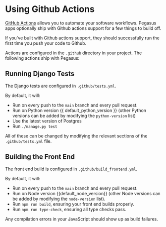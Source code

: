 Using Github Actions
====================

[GitHub Actions](https://github.com/features/actions) allows you to automate your software workflows.
Pegasus apps optionally ship with Github actions support for a few things to build off.

If you've built with Github actions support, they should successfully run the first time you push your code to Github.

Actions are configured in the `.github` directory in your project.
The following actions ship with Pegasus:

## Running Django Tests

The Django tests are configured in `.github/tests.yml`.

By default, it will:

 - Run on every push to the `main` branch and every pull request.
 - Run on Python version {{ default_python_version }} (other Python versions can be added by modifying the `python-version` list)
 - Use the latest version of Postgres
 - Run `./manage.py test`

All of these can be changed by modifying the relevant sections of the `.github/tests.yml` file.

## Building the Front End

The front end build is configured in `.github/build_frontend.yml`.

By default, it will:
 - Run on every push to the `main` branch and every pull request.
 - Run on Node version {{default_node_version}} (other Node versions can be added by modifying the `node-version` list).
 - Run `npm run build`, ensuring your front end builds properly.
 - Run `npm run type-check`, ensuring all type checks pass.

Any compilation errors in your JavaScript should show up as build failures.
